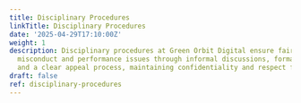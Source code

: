 ```yaml
---
title: Disciplinary Procedures
linkTitle: Disciplinary Procedures
date: '2025-04-29T17:10:00Z'
weight: 1
description: Disciplinary procedures at Green Orbit Digital ensure fair handling of
  misconduct and performance issues through informal discussions, formal investigations,
  and a clear appeal process, maintaining confidentiality and respect for all employees.
draft: false
ref: disciplinary-procedures
---
```


